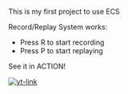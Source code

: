 This is my first project to use ECS

Record/Replay System works:
  * Press R to start recording
  * Press P to start replaying

See it in ACTION!
<!--[![yt-link](https://img.youtube.com/v=6uHazkCQpiM/0.jpg)](https://www.youtube.com/watch?v=6uHazkCQpiM)-->
[![yt-link](https://i.ytimg.com/vi/6uHazkCQpiM/hqdefault.jpg?sqp=-oaymwEZCPYBEIoBSFXyq4qpAwsIARUAAIhCGAFwAQ==&rs=AOn4CLBbBjh026YVZGYUg60claQDZgS5AQ)](https://www.youtube.com/watch?v=6uHazkCQpiM)
